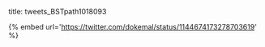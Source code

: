 title: tweets_BSTpath1018093

{% embed url='https://twitter.com/dokemal/status/1144674173278703619' %}
